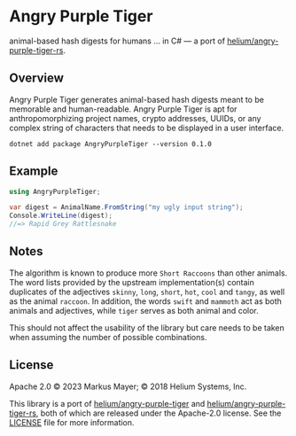 # Angry Purple Tiger

animal-based hash digests for humans ... in C# — a port of [helium/angry-purple-tiger-rs](https://github.com/helium/angry-purple-tiger-rs).

## Overview

Angry Purple Tiger generates animal-based hash digests meant to be memorable
and human-readable. Angry Purple Tiger is apt for anthropomorphizing project
names, crypto addresses, UUIDs, or any complex string of characters that
needs to be displayed in a user interface.

```shell
dotnet add package AngryPurpleTiger --version 0.1.0
```

## Example

```csharp
using AngryPurpleTiger;

var digest = AnimalName.FromString("my ugly input string");
Console.WriteLine(digest);
//=> Rapid Grey Rattlesnake
```

## Notes

The algorithm is known to produce more `Short Raccoons` than other animals.
The word lists provided by the upstream implementation(s) contain duplicates
of the adjectives `skinny`, `long`, `short`, `hot`, `cool` and `tangy`, 
as well as the animal `raccoon`.  In addition, the words `swift` and `mammoth`
act as both animals and adjectives, while `tiger` serves as both animal and color.

This should not affect the usability of the library but care needs to be taken
when assuming the number of possible combinations.

## License

Apache 2.0 © 2023 Markus Mayer; © 2018 Helium Systems, Inc.

This library is a port of [helium/angry-purple-tiger](https://github.com/helium/angry-purple-tiger) and 
[helium/angry-purple-tiger-rs](https://github.com/helium/angry-purple-tiger-rs), both of
which are released under the Apache-2.0 license. See the [LICENSE](LICENSE)
file for more information.
